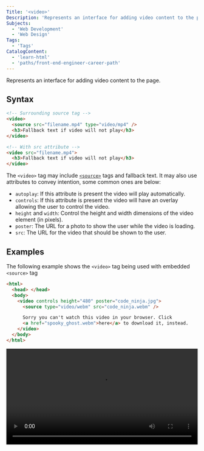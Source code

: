 ```yaml
---
Title: '<video>'
Description: 'Represents an interface for adding video content to the page.'
Subjects:
  - 'Web Development'
  - 'Web Design'
Tags:
  - 'Tags'
CatalogContent:
  - 'learn-html'
  - 'paths/front-end-engineer-career-path'
---
```


Represents an interface for adding video content to the page.

## Syntax

```html
<!-- Surrounding source tag -->
<video>
  <source src="filename.mp4" type="video/mp4" />
  <h3>Fallback text if video will not play</h3>
</video>

<!-- With src attribute -->
<video src="filename.mp4">
  <h3>Fallback text if video will not play</h3>
</video>
```

The `<video>` tag may include [`<source>`](https://www.codecademy.com/resources/docs/html/tags/source) tags and fallback text. It may also use attributes to convey intention, some common ones are below:

- `autoplay`: If this attribute is present the video will play automatically.
- `controls`: If this attribute is present the video will have an overlay allowing the user to control the video.
- `height` and `width`: Control the height and width dimensions of the video element (in pixels).
- `poster`: The URL for a photo to show the user while the video is loading.
- `src`: The URL for the video that should be shown to the user.

## Examples

The following example shows the `<video>` tag being used with embedded `<source>` tag

```html
<html>
  <head> </head>
  <body>
    <video controls height="480" poster="code_ninja.jpg">
      <source type="video/webm" src="code_ninja.webm" />

      Sorry you can't watch this video in your browser. Click
      <a href="spooky_ghost.webm">here</a> to download it, instead.
    </video>
  </body>
</html>
```

<video controls style="width: 100%;">
  <source src="https://raw.githubusercontent.com/Codecademy/docs/main/media/html-video-tag-example.mp4" type="video/mp4" />
  <track default kind="captions" srclang="en" src="https://raw.githubusercontent.com/Codecademy/docs/main/media/html-video-tag-example.vtt" />
</video>

